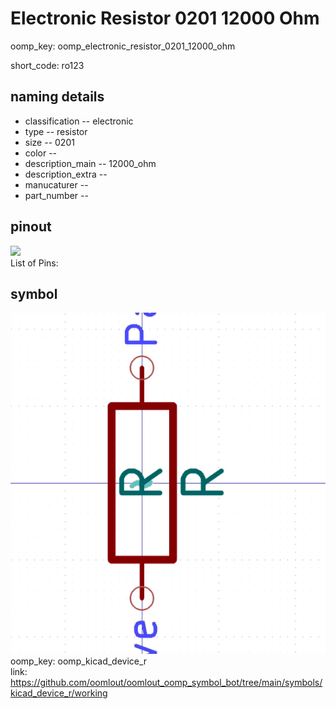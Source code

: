 # Electronic Resistor 0201 12000 Ohm
oomp_key: oomp_electronic_resistor_0201_12000_ohm  

short_code: ro123
## naming details
* classification -- electronic
* type -- resistor
* size -- 0201
* color -- 
* description_main -- 12000_ohm
* description_extra -- 
* manucaturer -- 
* part_number -- 
## pinout
![](working_pinout_600.png)  
List of Pins:



## symbol

![](symbol/0/working/working_600.png)  
oomp_key: oomp_kicad_device_r  
link: https://github.com/oomlout/oomlout_oomp_symbol_bot/tree/main/symbols/kicad_device_r/working  

